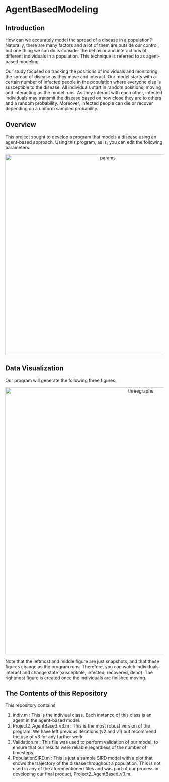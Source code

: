 # AgentBasedModeling
<h2> Introduction </h2>

How can we accurately model the spread of a disease in a population? Naturally, there are many factors and a lot of them are outside our control, but one thing we can do is consider the behavior and interactions of different individuals in a population. This technique is referred to as agent-based modeling. 

Our study focused on tracking the positions of individuals and monitoring the spread of disease as they move and interact. Our model starts with a certain number of infected people in the population where everyone else is susceptible to the disease. All individuals start in random positions, moving and interacting as the model runs. As they interact with each other, infected individuals may transmit the disease based on how close they are to others and a random probability. Moreover, infected people can die or recover depending on a uniform sampled probability.

<h2> Overview </h2>
This project sought to develop a program that models a disease using an agent-based approach. Using this program, as is, you can edit the following parameters: 
<p align="center">
<img width="636" alt="params" src="https://github.com/mariabeatrizsilva/AgentBasedModeling/assets/67334485/5fe37722-fc45-4b84-858b-f4fa1598c3db">
<br> 

<h2> Data Visualization </h2>
Our program will generate the following three figures: 
<p align="center">
 <img width="846" alt="threegraphs" src="https://github.com/mariabeatrizsilva/AgentBasedModeling/assets/67334485/099f8305-3c08-4e3d-ab27-679dfec00724"> 
<br> 

Note that the leftmost and middle figure are just snapshots, and that these figures change as the program runs. Therefore, you can watch individuals interact and change state (susceptible, infected, recovered, dead). The rightmost figure is created once the individuals are finished moving. 

<h2> The Contents of this Repository</h2>

This repository contains

1. indiv.m : This is the indiviual class. Each instance of this class is an agent in the agent-based model. 
2. Project2_AgentBased_v3.m : This is the most robust version of the program. We have left previous iterations (v2 and v1) but recommend the use of v3 for any further work. 
3. Validation.m : This file was used to perform validation of our model, to ensure that our results were reliable regardless of the number of timesteps. 
4. PopulationSIRD.m : This is just a sample SIRD model with a plot that shows the trajectory of the disease throughout a population. This is not used in any of the aforementioned files and was part of our process in developing our final product, Project2_AgentBased_v3.m.
